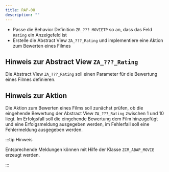 ```yaml
---
title: RAP-08
description: ""
---
```


- Passe die Behavior Definition `ZR_???_MOVIETP` so an, dass das Feld `Rating` ein Anzeigefeld ist
- Erstelle die Abstract View `ZA_???_Rating` und implementiere eine Aktion zum Bewerten eines Filmes

## Hinweis zur Abstract View `ZA_???_Rating`

Die Abstract View `ZA_???_Rating` soll einen Parameter für die Bewertung eines Filmes definieren.

## Hinweis zur Aktion

Die Aktion zum Bewerten eines Films soll zunächst prüfen, ob die eingehende Bewertung der Abstract View `ZA_???_Rating` zwischen 1 und 10 liegt. Im Erfolgsfall soll die eingehende Bewertung dem Film hinzugefügt und eine Erfolgsmeldung ausgegeben werden, im Fehlerfall soll eine Fehlermeldung ausgegeben werden.

:::tip Hinweis

Entsprechende Meldungen können mit Hilfe der Klasse `ZCM_ABAP_MOVIE` erzeugt werden.

:::

